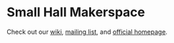 # Small Hall Makerspace

Check out our [wiki](https://github.com/SmallHallMakerspace/meta/wiki), [mailing list](http://physics.wm.edu/cgi-bin/mailman/listinfo/makerspace-users), and [official homepage](http://www.wm.edu/as/physics/resources/makerspace/).
